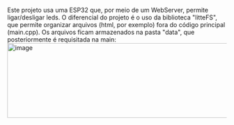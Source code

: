 Este projeto usa uma ESP32 que, por meio de um WebServer, permite ligar/desligar leds. O diferencial do projeto é o uso da biblioteca "litteFS", que permite organizar arquivos (html, por exemplo) fora do código principal (main.cpp).
Os arquivos ficam armazenados na pasta "data", que posteriormente é requisitada na main:
<img width="568" height="172" alt="image" src="https://github.com/user-attachments/assets/0dc71c21-086b-4ffd-a002-9766ac0cf731" />


